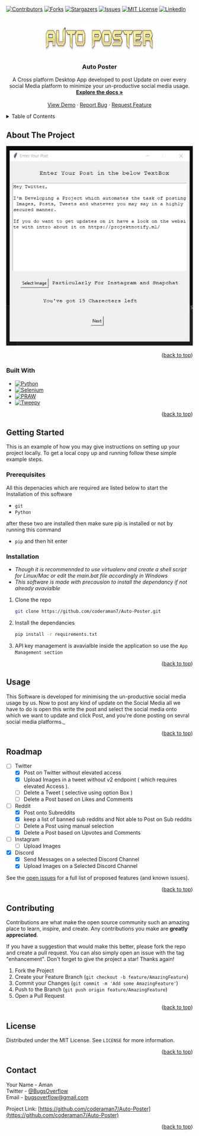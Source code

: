 <!-- Improved compatibility of back to top link: See: https://github.com/othneildrew/Best-README-Template/pull/73 -->
<a name="readme-top"></a>
[![Contributors][contributors-shield]][contributors-url]
[![Forks][forks-shield]][forks-url]
[![Stargazers][stars-shield]][stars-url]
[![Issues][issues-shield]][issues-url]
[![MIT License][license-shield]][license-url]
[![LinkedIn][linkedin-shield]][linkedin-url]



<!-- PROJECT LOGO -->
<br />
<div align="center">
  <a href="https://github.com/coderaman7/Auto-Poster">
    <img src="images/autoPoster.png" alt="Logo" width="300" height="80">
  </a>

<h3 align="center">Auto Poster</h3>

  <p align="center">
    A Cross platform Desktop App developed to post Update on over every social Media platform to minimize your un-productive social media usage.
    <br />
    <a href="https://github.com/coderaman7/Auto-Poster/wiki"><strong>Explore the docs »</strong></a>
    <br />
    <br />
    <a href="https://github.com/coderaman7/Auto-Poster">View Demo</a>
    ·
    <a href="https://github.com/coderaman7/Auto-Poster/issues">Report Bug</a>
    ·
    <a href="https://github.com/coderaman7/Auto-Poster/issues">Request Feature</a>
  </p>
</div>



<!-- TABLE OF CONTENTS -->
<details>
  <summary>Table of Contents</summary>
  <ol>
    <li>
      <a href="#about-the-project">About The Project</a>
      <ul>
        <li><a href="#built-with">Built With</a></li>
      </ul>
    </li>
    <li>
      <a href="#getting-started">Getting Started</a>
      <ul>
        <li><a href="#prerequisites">Prerequisites</a></li>
        <li><a href="#installation">Installation</a></li>
      </ul>
    </li>
    <li><a href="#usage">Usage</a></li>
    <li><a href="#roadmap">Roadmap</a></li>
    <li><a href="#contributing">Contributing</a></li>
    <li><a href="#license">License</a></li>
    <li><a href="#contact">Contact</a></li>
    <li><a href="#acknowledgments">Acknowledgments</a></li>
  </ol>
</details>



<!-- ABOUT THE PROJECT -->
## About The Project

[![Product Name Screen Shot][product-screenshot]](./images/demo.png)

<p align="right">(<a href="#readme-top">back to top</a>)</p>



### Built With

 * [![Python][Python]][Python-url] 
 * [![Selenium][Selenium]][Selenium-url] 
 * [![PRAW][PRAW]][PRAW-url] 
 * [![Tweepy][Tweepy]][Tweepy-url]

<p align="right">(<a href="#readme-top">back to top</a>)</p>



<!-- GETTING STARTED -->
## Getting Started

This is an example of how you may give instructions on setting up your project locally.
To get a local copy up and running follow these simple example steps.

### Prerequisites

All this depenacies which are required are listed below to start the Installation of this software
* `git`
* `Python`

after these two are installed then make sure pip is installed or not by running this command  

 - ````pip```` and then hit enter

### Installation

- *Though it is recommennded to use virtualenv and create a shell script for Linux/Mac or edit the main.bat file accordingly in Windows*  
- *This software is made with precausion to install the dependancy if not already avavialble*

1. Clone the repo
   ```sh
   git clone https://github.com/coderaman7/Auto-Poster.git
   ```
3. Install the dependancies
   ```sh
   pip install -r requirements.txt 
   ```
4. API key management is avavialble inside the application so use the `App Management section`

<p align="right">(<a href="#readme-top">back to top</a>)</p>



<!-- USAGE EXAMPLES -->
## Usage

This Software is developed for minimising the un-productive social media usage by us. Now to post any kind of update on the Social Media all we have to do is open this write the post and select the social media onto which we want to update and click Post, and you're done posting on sevral social media platforms._

<p align="right">(<a href="#readme-top">back to top</a>)</p>



<!-- ROADMAP -->
## Roadmap

- [ ] Twitter
  - [x] Post on Twitter without elevated access
  - [x] Upload Images in a tweet without v2 endpoint ( which requires elevated Access ).
  - [ ] Delete a Tweet ( selective using option Box )
  - [ ] Delete a Post based on Likes and Comments
- [ ] Reddit
  - [x] Post onto Subreddits
  - [x] keep a list of banned sub reddits and Not able to Post on Sub reddits
  - [ ] Delete a Post using manual selection
  - [x] Delete a Post based on Upvotes and Comments
- [ ] Instagram
    - [ ] Upload Images
- [x] Discord
  - [x] Send Messages on a selected Discord Channel
  - [x] Upload Images on a Selected Discord Channel

See the [open issues](https://github.com/coderaman7/Auto-Poster/issues) for a full list of proposed features (and known issues).

<p align="right">(<a href="#readme-top">back to top</a>)</p>



<!-- CONTRIBUTING -->
## Contributing

Contributions are what make the open source community such an amazing place to learn, inspire, and create. Any contributions you make are **greatly appreciated**.

If you have a suggestion that would make this better, please fork the repo and create a pull request. You can also simply open an issue with the tag "enhancement".
Don't forget to give the project a star! Thanks again!

1. Fork the Project
2. Create your Feature Branch (`git checkout -b feature/AmazingFeature`)
3. Commit your Changes (`git commit -m 'Add some AmazingFeature'`)
4. Push to the Branch (`git push origin feature/AmazingFeature`)
5. Open a Pull Request

<p align="right">(<a href="#readme-top">back to top</a>)</p>



<!-- LICENSE -->
## License

Distributed under the MIT License. See `LICENSE` for more information.

<p align="right">(<a href="#readme-top">back to top</a>)</p>



<!-- CONTACT -->
## Contact

Your Name - Aman  
Twitter - [@BugsOverflow](https://twitter.com/BugsOverflow)  
Email - bugsoverflow@gmail.com

Project Link: [https://github.com/coderaman7/Auto-Poster](https://github.com/coderaman7/Auto-Poster)

<p align="right">(<a href="#readme-top">back to top</a>)</p>



<!-- MARKDOWN LINKS & IMAGES -->
<!-- https://www.markdownguide.org/basic-syntax/#reference-style-links -->
[contributors-shield]: https://img.shields.io/github/contributors/coderaman7/Auto-Poster.svg?style=for-the-badge
[contributors-url]: https://github.com/coderaman7/Auto-Poster/graphs/contributors
[forks-shield]: https://img.shields.io/github/forks/coderaman7/Auto-Poster.svg?style=for-the-badge
[forks-url]: https://github.com/coderaman7/Auto-Poster/network/members
[stars-shield]: https://img.shields.io/github/stars/coderaman7/Auto-Poster.svg?style=for-the-badge
[stars-url]: https://github.com/coderaman7/Auto-Poster/stargazers
[issues-shield]: https://img.shields.io/github/issues/coderaman7/Auto-Poster.svg?style=for-the-badge
[issues-url]: https://github.com/coderaman7/Auto-Poster/issues
[license-shield]: https://img.shields.io/github/license/coderaman7/Auto-Poster.svg?style=for-the-badge
[license-url]: https://github.com/coderaman7/Auto-Poster/blob/master/LICENSE.txt
[linkedin-shield]: https://img.shields.io/badge/-LinkedIn-black.svg?style=for-the-badge&logo=linkedin&colorB=555
[linkedin-url]: https://linkedin.com/in/coderaman7
[product-screenshot]: images/demo.png
[Python]: https://img.shields.io/badge/-Python-red
[Python-url]: https://python.org/
[Selenium]: https://img.shields.io/badge/-Selenium-brightgreen
[Selenium-url]: https://www.selenium.dev/
[Tweepy]: https://img.shields.io/badge/-Tweepy-yellowgreen
[Tweepy-url]: https://docs.tweepy.org/en/stable/
[PRAW]: https://img.shields.io/badge/-PRAW-lightgrey
[PRAW-url]: https://praw.readthedocs.io/en/stable/
